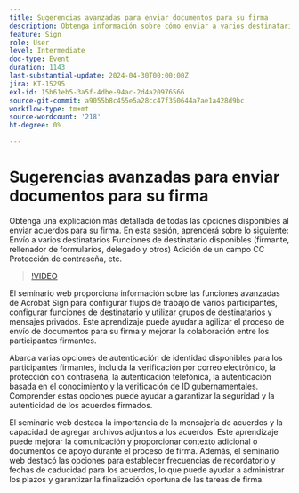 ```yaml
---
title: Sugerencias avanzadas para enviar documentos para su firma
description: Obtenga información sobre cómo enviar a varios destinatarios Funciones de destinatario disponibles (firmante, rellenador de formularios, delegado y otros) Agregar un campo CC Protección de contraseña y más.
feature: Sign
role: User
level: Intermediate
doc-type: Event
duration: 1143
last-substantial-update: 2024-04-30T00:00:00Z
jira: KT-15295
exl-id: 15b61eb5-3a5f-4dbe-94ac-2d4a20976566
source-git-commit: a9055b8c455e5a28cc47f350644a7ae1a428d9bc
workflow-type: tm+mt
source-wordcount: '218'
ht-degree: 0%

---
```


# Sugerencias avanzadas para enviar documentos para su firma

Obtenga una explicación más detallada de todas las opciones disponibles al enviar acuerdos para su firma. En esta sesión, aprenderá sobre lo siguiente: Envío a varios destinatarios Funciones de destinatario disponibles (firmante, rellenador de formularios, delegado y otros) Adición de un campo CC Protección de contraseña, etc.

>[!VIDEO](https://video.tv.adobe.com/v/3454882/?learn=on&captions=spa)

El seminario web proporciona información sobre las funciones avanzadas de Acrobat Sign para configurar flujos de trabajo de varios participantes, configurar funciones de destinatario y utilizar grupos de destinatarios y mensajes privados. Este aprendizaje puede ayudar a agilizar el proceso de envío de documentos para su firma y mejorar la colaboración entre los participantes firmantes.

Abarca varias opciones de autenticación de identidad disponibles para los participantes firmantes, incluida la verificación por correo electrónico, la protección con contraseña, la autenticación telefónica, la autenticación basada en el conocimiento y la verificación de ID gubernamentales. Comprender estas opciones puede ayudar a garantizar la seguridad y la autenticidad de los acuerdos firmados.

El seminario web destaca la importancia de la mensajería de acuerdos y la capacidad de agregar archivos adjuntos a los acuerdos. Este aprendizaje puede mejorar la comunicación y proporcionar contexto adicional o documentos de apoyo durante el proceso de firma. Además, el seminario web destacó las opciones para establecer frecuencias de recordatorio y fechas de caducidad para los acuerdos, lo que puede ayudar a administrar los plazos y garantizar la finalización oportuna de las tareas de firma.
